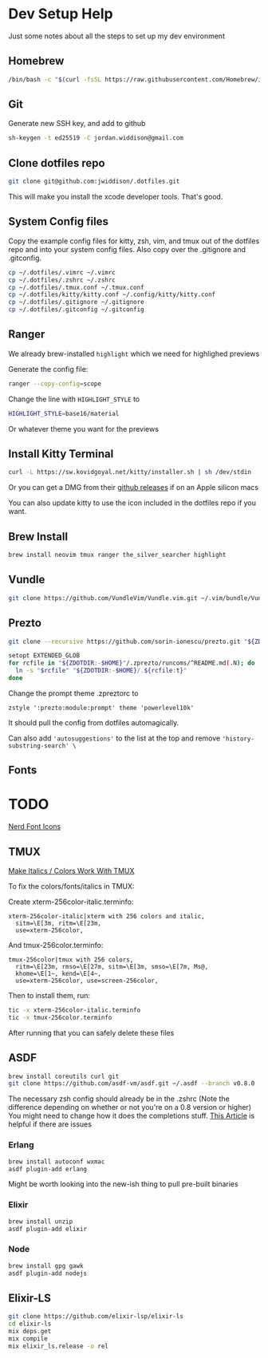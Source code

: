 # Dev Setup Help

Just some notes about all the steps to set up my dev environment

## Homebrew
```sh
/bin/bash -c "$(curl -fsSL https://raw.githubusercontent.com/Homebrew/install/HEAD/install.sh)"
```

## Git

Generate new SSH key, and add to github

```sh
sh-keygen -t ed25519 -C jordan.widdison@gmail.com
```

## Clone dotfiles repo

```sh
git clone git@github.com:jwiddison/.dotfiles.git
```

This will make you install the xcode developer tools. That's good.

## System Config files

Copy the example config files for kitty, zsh, vim, and tmux out of the
dotfiles repo and into your system config files.
Also copy over the .gitignore and .gitconfig.

```sh
cp ~/.dotfiles/.vimrc ~/.vimrc
cp ~/.dotfiles/.zshrc ~/.zshrc
cp ~/.dotfiles/.tmux.conf ~/.tmux.conf
cp ~/.dotfiles/kitty/kitty.conf ~/.config/kitty/kitty.conf
cp ~/.dotfiles/.gitignore ~/.gitignore
cp ~/.dotfiles/.gitconfig ~/.gitconfig
```

## Ranger

We already brew-installed `highlight` which we need for highlighed previews

Generate the config file:

```sh
ranger --copy-config=scope
```

Change the line with `HIGHLIGHT_STYLE` to

```sh
HIGHLIGHT_STYLE=base16/material
```

Or whatever theme you want for the previews

## Install Kitty Terminal

```sh
curl -L https://sw.kovidgoyal.net/kitty/installer.sh | sh /dev/stdin
```

Or you can get a DMG from their [github releases](https://github.com/kovidgoyal/kitty/releases) if on an Apple silicon macs

You can also update kitty to use the icon included in the dotfiles repo if you want.

## Brew Install

```sh
brew install neovim tmux ranger the_silver_searcher highlight
```

## Vundle

```sh
git clone https://github.com/VundleVim/Vundle.vim.git ~/.vim/bundle/Vundle.vim
```

## Prezto

```sh
git clone --recursive https://github.com/sorin-ionescu/prezto.git "${ZDOTDIR:-$HOME}/.zprezto"

setopt EXTENDED_GLOB
for rcfile in "${ZDOTDIR:-$HOME}"/.zprezto/runcoms/^README.md(.N); do
  ln -s "$rcfile" "${ZDOTDIR:-$HOME}/.${rcfile:t}"
done
```

Change the prompt theme .zpreztorc to
```
zstyle ':prezto:module:prompt' theme 'powerlevel10k'
```

It should pull the config from dotfiles automagically.

Can also add `'autosuggestions'` to the list at the top
and remove `'history-substring-search' \`

## Fonts

# TODO

[Nerd Font Icons](https://www.nerdfonts.com/cheat-sheet)

## TMUX

[Make Italics / Colors Work With TMUX](https://medium.com/@dubistkomisch/how-to-actually-get-italics-and-true-colour-to-work-in-iterm-tmux-vim-9ebe55ebc2be)

To fix the colors/fonts/italics in TMUX:

Create xterm-256color-italic.terminfo:

```
xterm-256color-italic|xterm with 256 colors and italic,
  sitm=\E[3m, ritm=\E[23m,
  use=xterm-256color,
```

And tmux-256color.terminfo:

```
tmux-256color|tmux with 256 colors,
  ritm=\E[23m, rmso=\E[27m, sitm=\E[3m, smso=\E[7m, Ms@,
  khome=\E[1~, kend=\E[4~,
  use=xterm-256color, use=screen-256color,
```

Then to install them, run:

```sh
tic -x xterm-256color-italic.terminfo
tic -x tmux-256color.terminfo
```

After running that you can safely delete these files

## ASDF

```sh
brew install coreutils curl git
git clone https://github.com/asdf-vm/asdf.git ~/.asdf --branch v0.8.0
```

The necessary zsh config should already be in the .zshrc
(Note the difference depending on whether or not you're on a 0.8 version or higher)
You might need to change how it does the completions stuff.
[This Article](https://stackoverflow.com/questions/13762280/zsh-compinit-insecure-directories) is helpful if there are issues

### Erlang

```sh
brew install autoconf wxmac
asdf plugin-add erlang
```

Might be worth looking into the new-ish thing to pull pre-built binaries

### Elixir

```sh
brew install unzip
asdf plugin-add elixir
```

### Node

```sh
brew install gpg gawk
asdf plugin-add nodejs
```

## Elixir-LS

```sh
git clone https://github.com/elixir-lsp/elixir-ls
cd elixir-ls
mix deps.get
mix compile
mix elixir_ls.release -o rel
```
